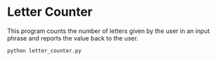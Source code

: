 # Letter Counter

This program counts the number of letters given by the user in an input phrase and reports the value back to the user.

```
python letter_counter.py
```
